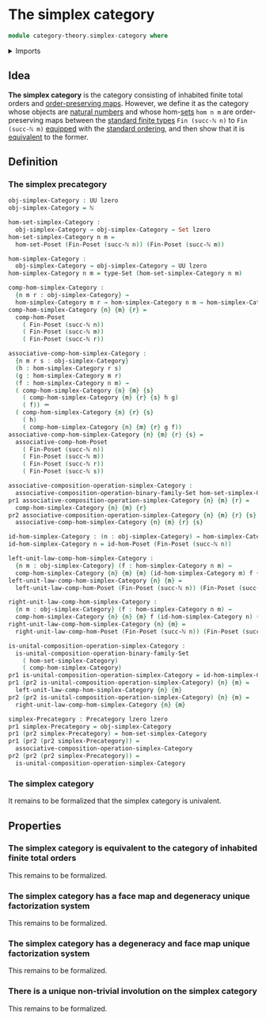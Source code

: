 # The simplex category

```agda
module category-theory.simplex-category where
```

<details><summary>Imports</summary>

```agda
open import category-theory.composition-operations-on-binary-families-of-sets
open import category-theory.precategories

open import elementary-number-theory.inequality-standard-finite-types
open import elementary-number-theory.natural-numbers

open import foundation.dependent-pair-types
open import foundation.identity-types
open import foundation.sets
open import foundation.universe-levels

open import order-theory.order-preserving-maps-posets
```

</details>

## Idea

**The simplex category** is the category consisting of inhabited finite total
orders and
[order-preserving maps](order-theory.order-preserving-maps-posets.md). However,
we define it as the category whose objects are
[natural numbers](elementary-number-theory.natural-numbers.md) and whose
hom-[sets](foundation-core.sets.md) `hom n m` are order-preserving maps between
the [standard finite types](univalent-combinatorics.standard-finite-types.md)
`Fin (succ-ℕ n)` to `Fin (succ-ℕ m)` [equipped](foundation.structure.md) with
the
[standard ordering](elementary-number-theory.inequality-standard-finite-types.md),
and then show that it is
[equivalent](category-theory.equivalences-of-precategories.md) to the former.

## Definition

### The simplex precategory

```agda
obj-simplex-Category : UU lzero
obj-simplex-Category = ℕ

hom-set-simplex-Category :
  obj-simplex-Category → obj-simplex-Category → Set lzero
hom-set-simplex-Category n m =
  hom-set-Poset (Fin-Poset (succ-ℕ n)) (Fin-Poset (succ-ℕ m))

hom-simplex-Category :
  obj-simplex-Category → obj-simplex-Category → UU lzero
hom-simplex-Category n m = type-Set (hom-set-simplex-Category n m)

comp-hom-simplex-Category :
  {n m r : obj-simplex-Category} →
  hom-simplex-Category m r → hom-simplex-Category n m → hom-simplex-Category n r
comp-hom-simplex-Category {n} {m} {r} =
  comp-hom-Poset
    ( Fin-Poset (succ-ℕ n))
    ( Fin-Poset (succ-ℕ m))
    ( Fin-Poset (succ-ℕ r))

associative-comp-hom-simplex-Category :
  {n m r s : obj-simplex-Category}
  (h : hom-simplex-Category r s)
  (g : hom-simplex-Category m r)
  (f : hom-simplex-Category n m) →
  ( comp-hom-simplex-Category {n} {m} {s}
    ( comp-hom-simplex-Category {m} {r} {s} h g)
    ( f)) ＝
  ( comp-hom-simplex-Category {n} {r} {s}
    ( h)
    ( comp-hom-simplex-Category {n} {m} {r} g f))
associative-comp-hom-simplex-Category {n} {m} {r} {s} =
  associative-comp-hom-Poset
    ( Fin-Poset (succ-ℕ n))
    ( Fin-Poset (succ-ℕ m))
    ( Fin-Poset (succ-ℕ r))
    ( Fin-Poset (succ-ℕ s))

associative-composition-operation-simplex-Category :
  associative-composition-operation-binary-family-Set hom-set-simplex-Category
pr1 associative-composition-operation-simplex-Category {n} {m} {r} =
  comp-hom-simplex-Category {n} {m} {r}
pr2 associative-composition-operation-simplex-Category {n} {m} {r} {s} =
  associative-comp-hom-simplex-Category {n} {m} {r} {s}

id-hom-simplex-Category : (n : obj-simplex-Category) → hom-simplex-Category n n
id-hom-simplex-Category n = id-hom-Poset (Fin-Poset (succ-ℕ n))

left-unit-law-comp-hom-simplex-Category :
  {n m : obj-simplex-Category} (f : hom-simplex-Category n m) →
  comp-hom-simplex-Category {n} {m} {m} (id-hom-simplex-Category m) f ＝ f
left-unit-law-comp-hom-simplex-Category {n} {m} =
  left-unit-law-comp-hom-Poset (Fin-Poset (succ-ℕ n)) (Fin-Poset (succ-ℕ m))

right-unit-law-comp-hom-simplex-Category :
  {n m : obj-simplex-Category} (f : hom-simplex-Category n m) →
  comp-hom-simplex-Category {n} {n} {m} f (id-hom-simplex-Category n) ＝ f
right-unit-law-comp-hom-simplex-Category {n} {m} =
  right-unit-law-comp-hom-Poset (Fin-Poset (succ-ℕ n)) (Fin-Poset (succ-ℕ m))

is-unital-composition-operation-simplex-Category :
  is-unital-composition-operation-binary-family-Set
    ( hom-set-simplex-Category)
    ( comp-hom-simplex-Category)
pr1 is-unital-composition-operation-simplex-Category = id-hom-simplex-Category
pr1 (pr2 is-unital-composition-operation-simplex-Category) {n} {m} =
  left-unit-law-comp-hom-simplex-Category {n} {m}
pr2 (pr2 is-unital-composition-operation-simplex-Category) {n} {m} =
  right-unit-law-comp-hom-simplex-Category {n} {m}

simplex-Precategory : Precategory lzero lzero
pr1 simplex-Precategory = obj-simplex-Category
pr1 (pr2 simplex-Precategory) = hom-set-simplex-Category
pr1 (pr2 (pr2 simplex-Precategory)) =
  associative-composition-operation-simplex-Category
pr2 (pr2 (pr2 simplex-Precategory)) =
  is-unital-composition-operation-simplex-Category
```

### The simplex category

It remains to be formalized that the simplex category is univalent.

## Properties

### The simplex category is equivalent to the category of inhabited finite total orders

This remains to be formalized.

### The simplex category has a face map and degeneracy unique factorization system

This remains to be formalized.

### The simplex category has a degeneracy and face map unique factorization system

This remains to be formalized.

### There is a unique non-trivial involution on the simplex category

This remains to be formalized.
